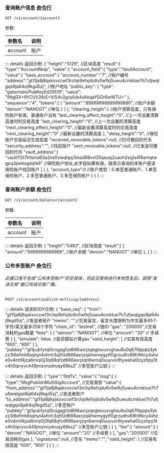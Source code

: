 
### <span id="查询账户信息">查询账户信息 [命令行](../../cli/account/index.md#查询账户信息-api)</span>
  
```
GET /v1/account/{account}
```
参数:

| 参数名 | 说明 |
| :---- | :---- |
| account | 账户 |


::: details 返回示例:
    {
        "height":"5129", //区块高度
        "result":{
            "type":"AccountResp",
            "value":{
                "account_field":{
                    "type":"VaultAccount",
                    "value":{
                        "base_account":{
                            "account_number":"7", //账户编号
                            "address":"gt11ja8j8qskxvccwf3rchp9efxjdu6v5wfkj5uwu4cmktue7h7ufjwqlgqs9ja64xj9kgd5zj", //账户地址
                            "public_key": {
                                "type": "gatechain/PubKeyEd25519",
                                "value": "99gGX+9YCUV26rE+V/54v2graA/b4xKeqaYGOr6wWTU="
                            },                        
                            "sequence":"4",
                            "tokens":[
                                {
                                    "amount":"89999999999999880", //账户余额
                                    "denom":"NANOGT" //单位
                                }
                            ]
                        },
                        "clearing_height":{ //账户清算高度，只有保险账户有值，普通账户没有
                            "last_clearing_effect_height":"0", //上一次设置清算高度时的交易高度
                            "last_clearing_height":"0", //上一次设置的清算高度
                            "next_clearing_effect_height":"0", //最新设置清算高度时的交易高度
                            "next_clearing_height":"0" //最新设置的清算高度
                        },
                        "delay_height":"0", //保险账户交易延迟生效高度
                        "received_revocable_tokens":null, //仍可撤回的代币
                        "security_address":"", //找回账户
                        "sent_revocable_tokens":null, //已发送可撤回的代币
                        "vault_address":[
                            "vault112t7hfsmd63a2nz0vwqhpy3msd98vvl35qeuej2uavh2ssjls4f8amqtwgpq3pwksgdqfe6" //保险账户地址,此字段如果有值，就表示查询的本账户是该保险账户找回账户
                        ]
                    }
                },
                "account_type":0 //账户类型：0.单签普通账户、1.单签保险账户、2.多签普通账户、3.多签保险账户
            } 
        }
    }
:::


### <span id="查询账户余额">查询账户余额 [命令行](../../cli/account/index.md#查询账户余额-api)</span>
```
GET /v1/account/balance/{account}
```
参数:

| 参数名 | 说明 |
| :----| :---- |
| account | 账户 |


::: details 返回示例:
    {
        "height":"5483", //区块高度
        "result":[
            {
                "amount":"8999999989968", //账户余额
                "denom":"NANOGT" //单位
            },
        ]
    }
:::


### <span id="公布多签账户">公布多签账户 [命令行](../../cli/account/index.md#公布多签账户-api)</span>

###### 此接口用于生成“公布多签账户”的交易体，将此交易体进行本地签名后，调用“发送交易”接口完成交易广播。
```
POST /v1/account/publish-multisig/{address}
```

::: details 请求BODY示例:
    {
    "base_req": {
        "from": "gt11ja8j8qskxvccwf3rchp9efxjdu6v5wfkj5uwu4cmktue7h7ufjwqlgqs9ja64xj9kgd5zj", //发送者账户
        "memo": "",//交易留言，留言长度限制为中文最多85个字符/英文最多256个字符
        "chain_id": "testnet", //链ID
        "gas": "200000",//交易消耗的gas数量
        "fees": [
        {
            "denom": "NANOGT", //单位
            "amount": "20" // 手续费
        }
        ],
        "simulate": false, //是否模拟计算gas
        "valid_height": [ //交易有效高度
            "600",
            "900"
        ] 
    },
    "pubkey":"gt1pub1ytql0csgqgfzd666axrjzqegteuuxvghau9u0q67lltpjqla3ykzz3t8efmh6sqhyt4uhnh3q5fzd666axrjzqkhwmygytf0grzudhv69h9ttcy4xhze0v4mtf4jza6mrp0j3lq68qfzd666axrjzqn6wmq0uuyvxr8tywehal0zyzhpy5tv4h5tpryvc449jmznnzdruqy68ks2" //多签账户公钥
    }
:::



::: details 返回示例:
    {
        "type":"StdTx",
        "value":{
            "msg":[
                {
                    "type":"MsgPublishMultiSigAccount", //交易类型
                    "value":{
                        "from_address":"gt11ja8j8qskxvccwf3rchp9efxjdu6v5wfkj5uwu4cmktue7h7ufjwqlgqs9ja64xj9kgd5zj", //发送者账户
                        "to_address":"gt11ja8j8qskxvccwf3rchp9efxjdu6v5wfkj5uwu4cmktue7h7ufjwqlgqs9ja64xj9kgd5zj", //多签账户
                            "pubkey":"gt1pub1ytql0csgqgfzd666axrjzqegteuuxvghau9u0q67lltpjqla3ykzz3t8efmh6sqhyt4uhnh3q5fzd666axrjzqkhwmygytf0grzudhv69h9ttcy4xhze0v4mtf4jza6mrp0j3lq68qfzd666axrjzqn6wmq0uuyvxr8tywehal0zyzhpy5tv4h5tpryvc449jmznnzdruqy68ks2" //多签账户公钥
                    }
                }
            ],
            "fee":{
                "amount":[
                    {
                        "denom":"NANOGT", //单位
                        "amount":"20" //手续费
                    }
                ],
                "gas":"200000" //交易消耗的gas
            },
            "signatures":null, //签名
            "memo":"",
            "valid_height": [ //交易有效高度
            "600",
            "900"
            ] 
        }
    }
:::


